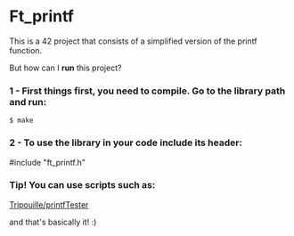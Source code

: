 # Ft_printf

This is a 42 project that consists of a simplified version of the printf function.

But how can I <b>run</b> this project? 

### 1 - First things first, you need to compile. Go to the library path and run:  
  
    $ make

### 2 - To use the library in your code include its header:

   #include "ft_printf.h" 
    
### Tip! You can use scripts such as:

   <a href="https://github.com/Tripouille/printfTester" target="_blank">Tripouille/printfTester</a>
        
and that's basically it! :)
